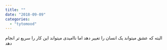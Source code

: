 ```yaml
---
title: ""
date: "2018-09-09"
categories: 
  - "tytomood"
---
```


البته که عشق میتواند یک انسان را تغییر دهد اما ناامیدی میتواند این کار را سریع تر انجام دهد
